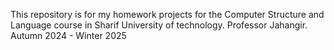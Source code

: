 This repository is for my homework projects for the Computer Structure and Language course in Sharif University of technology. Professor Jahangir. Autumn 2024 - Winter 2025
